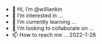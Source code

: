 - 👋 Hi, I’m @williankin
- 👀 I’m interested in ...
- 🌱 I’m currently learning ...
- 💞️ I’m looking to collaborate on ...
- 📫 How to reach me ...
2022-1-28
<!---
williankin/williankin is a ✨ special ✨ repository because its `README.md` (this file) appears on your GitHub profile.
You can click the Preview link to take a look at your changes.
--->
